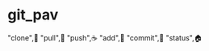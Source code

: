 # git_pav
"clone",:apple:
"pull",:car:
"push",:coffee:
"add",:lemon:
"commit",:pizza:
"status",:house: